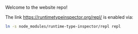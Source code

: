 Welcome to the website repo!

The link https://runtimetypeinspector.org/repl/ is enabled via:

```sh
ln -s node_modules/runtime-type-inspector/repl repl
```
